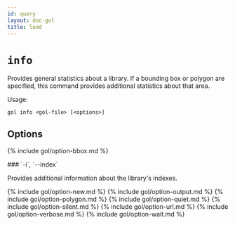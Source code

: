 ```yaml
---
id: query
layout: doc-gol
title: load
---
```


# `info`

Provides general statistics about a library. If a bounding box or polygon are specified,
this command provides additional statistics about that area.

Usage:

    gol info <gol-file> [<options>]  

## Options

{% include gol/option-bbox.md %}

<a name="option-index">
### `-i`, `--index`

Provides additional information about the library's indexes.

{% include gol/option-new.md %}
{% include gol/option-output.md %}
{% include gol/option-polygon.md %}
{% include gol/option-quiet.md %}
{% include gol/option-silent.md %}
{% include gol/option-url.md %}
{% include gol/option-verbose.md %}
{% include gol/option-wait.md %}
